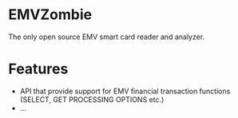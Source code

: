 EMVZombie
=========

The only open source EMV smart card reader and analyzer.

Features
========
 - API that provide support for EMV financial transaction functions (SELECT, 
 GET PROCESSING OPTIONS etc.)
 - ... 
